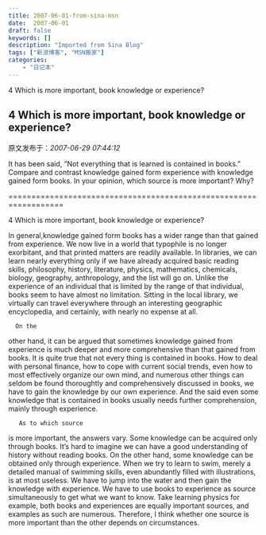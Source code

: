 ```yaml
---
title: 2007-06-01-from-sina-msn
date:  2007-06-01
draft: false
keywords: []
description: "Imported from Sina Blog"
tags: ["新浪博客", "MSN搬家"]
categories: 
    - "日记本"
---
```

4 Which is more important, book knowledge or experience?
## 4 Which is more important, book knowledge or experience?

 原文发布于：*2007-06-29 07:44:12*

It has been said, ”Not
everything that is learned is contained in books.” Compare and
contrast knowledge gained form experience with knowledge gained
form books. In your opinion, which source is more important?
Why?

==================================================================

4 Which is more important, book knowledge
or experience?

      
In general,knowledge gained form books has a wider range than that
gained from experience. We now live in a world that typophile is no
longer exorbitant, and that printed matters are readily available.
In libraries, we can learn nearly everything only if we have
already acquired basic reading skills, philosophy, history,
literature, physics, mathematics, chemicals, biology, geography,
anthropology, and the list will go on. Unlike the experience of an
individual that is limited by the range of that individual, books
seem to have almost no limitation. Sitting in the local library, we
virtually can travel everywhere through an interesting geographic
encyclopedia, and certainly, with nearly no expense at
all.

      On the
other hand, it can be argued that sometimes knowledge gained
from experience is much deeper and more comprehensive than that
gained from books. It is quite true that not every thing is
contained in books. How to deal with personal finance, how to cope
with current social trends, even how to most effectively organize
our own mind, and numerous other things can seldom be found
thoroughtly and comprehensively discussed in books, we have to gain
the knowledge by our own experience. And the said even some
knowledge that is contained in books usually needs further
comprehension, mainly through
experience.

       As to which source
is more important, the answers vary. Some knowledge can be acquired
only through books. It’s hard to imagine we can have a good
understanding of history without reading books. On the other hand,
some knowledge can be obtained only through experience. When we try
to learn to swim, merely a detailed manual of swimming skills, even
abundantly filled with illustrations, is at most useless. We have
to jump into the water and then gain the knowledge with experience.
We have to use books to experience as source simultaneously to get
what we want to know. Take learning physics for example, both books
and experiences are equally important sources, and examples as such
are numerous. Therefore, I think whether one source is more
important than the other depends on
circumstances.

 

 

 


